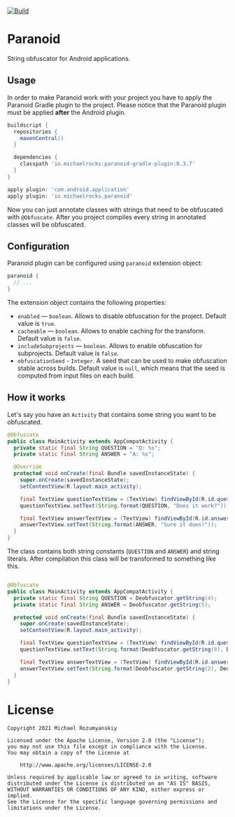 [![Build](https://github.com/MichaelRocks/paranoid/actions/workflows/build.yml/badge.svg)](https://github.com/MichaelRocks/paranoid/actions/workflows/build.yml)

Paranoid
========

String obfuscator for Android applications.

Usage
-----
In order to make Paranoid work with your project you have to apply the Paranoid Gradle plugin
to the project. Please notice that the Paranoid plugin must be applied **after** the Android
plugin.

```groovy
buildscript {
  repositories {
    mavenCentral()
  }

  dependencies {
    classpath 'io.michaelrocks:paranoid-gradle-plugin:0.3.7'
  }
}

apply plugin: 'com.android.application'
apply plugin: 'io.michaelrocks.paranoid'
```

Now you can just annotate classes with strings that need to be obfuscated with `@Obfuscate`.
After you project compiles every string in annotated classes will be obfuscated.

Configuration
-------------
Paranoid plugin can be configured using `paranoid` extension object:
```groovy
paranoid {
  // ...
}

```

The extension object contains the following properties:
- `enabled` — `boolean`. Allows to disable obfuscation for the project. Default value is `true`.
- `cacheable` — `boolean`. Allows to enable caching for the transform. Default value is `false`.
- `includeSubprojects` — `boolean`. Allows to enable obfuscation for subprojects. Default value is `false`.
- `obfuscationSeed` - `Integer`. A seed that can be used to make obfuscation stable across builds. Default value is `null`, which means that the seed
  is computed from input files on each build.

How it works
------------
Let's say you have an `Activity` that contains some string you want to be obfuscated.

```java
@Obfuscate
public class MainActivity extends AppCompatActivity {
  private static final String QUESTION = "Q: %s";
  private static final String ANSWER = "A: %s";

  @Override
  protected void onCreate(final Bundle savedInstanceState) {
    super.onCreate(savedInstanceState);
    setContentView(R.layout.main_activity);

    final TextView questionTextView = (TextView) findViewById(R.id.questionTextView);
    questionTextView.setText(String.format(QUESTION, "Does it work?"));

    final TextView answerTextView = (TextView) findViewById(R.id.answerTextView);
    answerTextView.setText(String.format(ANSWER, "Sure it does!"));
  }
}
```

The class contains both string constants (`QUESTION` and `ANSWER`) and string literals.
After compilation this class will be transformed to something like this.

```java

@Obfuscate
public class MainActivity extends AppCompatActivity {
  private static final String QUESTION = Deobfuscator.getString(4);
  private static final String ANSWER = Deobfuscator.getString(5);

  protected void onCreate(final Bundle savedInstanceState) {
    super.onCreate(savedInstanceState);
    setContentView(R.layout.main_activity);

    final TextView questionTextView = (TextView) findViewById(R.id.questionTextView);
    questionTextView.setText(String.format(Deobfuscator.getString(0), Deobfuscator.getString(1)));

    final TextView answerTextView = (TextView) findViewById(R.id.answerTextView);
    answerTextView.setText(String.format(Deobfuscator.getString(2), Deobfuscator.getString(3)));
  }
}

```

License
=======
    Copyright 2021 Michael Rozumyanskiy

    Licensed under the Apache License, Version 2.0 (the "License");
    you may not use this file except in compliance with the License.
    You may obtain a copy of the License at

        http://www.apache.org/licenses/LICENSE-2.0

    Unless required by applicable law or agreed to in writing, software
    distributed under the License is distributed on an "AS IS" BASIS,
    WITHOUT WARRANTIES OR CONDITIONS OF ANY KIND, either express or implied.
    See the License for the specific language governing permissions and
    limitations under the License.
